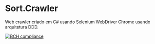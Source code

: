 # Sort.Crawler

Web crawler criado em C# usando Selenium WebDriver Chrome usando arquitetura DDD.

[![BCH compliance](https://bettercodehub.com/edge/badge/phduarte/Sort.Crawler?branch=master)](https://bettercodehub.com/)
